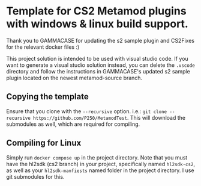 # Template for CS2 Metamod plugins with windows & linux build support.
Thank you to GAMMACASE for updating the s2 sample plugin and CS2Fixes for the relevant docker files :)

This project solution is intended to be used with visual studio code. If you want to generate a visual studio solution instead, you can delete the `.vscode` directory and follow the instructions in GAMMACASE's updated s2 sample plugin located on the newest metamod-source branch.

## Copying the template
Ensure that you clone with the `--recursive` option. i.e.: `git clone --recursive https://github.com/P250/MetamodTest`. This will download the submodules as well, which are required for compiling.

## Compiling for Linux
Simply run `docker compose up` in the project directory. Note that you must have the hl2sdk (cs2 branch) in your project, specifically named `hl2sdk-cs2`, as well as your `hl2sdk-manfiests` named folder in the project directory. I use git submodules for this.

